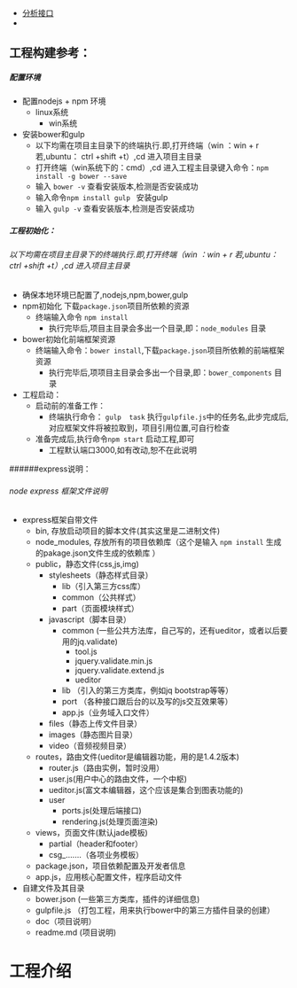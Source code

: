 

* [分析接口](./doc/jk.md)
* 


## 工程构建参考：

##### 配置环境
 
 
 * 配置nodejs + npm 环境
    *  linux系统
       *  win系统
 * 安装bower和gulp
    * 以下均需在项目主目录下的终端执行.即,打开终端（win ：win + r 若,ubuntu： ctrl +shift +t）,cd 进入项目主目录
    * 打开终端（win系统下的：cmd）,cd 进入工程主目录键入命令：``` npm install -g bower --save ```
    * 输入 ```bower -v``` 查看安装版本,检测是否安装成功
    * 输入命令```npm install gulp ``` 安装gulp
    * 输入 ```gulp -v``` 查看安装版本,检测是否安装成功
    

##### 工程初始化： 

###### 以下均需在项目主目录下的终端执行.即,打开终端（win ：win + r 若,ubuntu： ctrl +shift +t）,cd 进入项目主目录
 
 * 确保本地环境已配置了,nodejs,npm,bower,gulp
 * npm初始化 下载```package.json```项目所依赖的资源
    * 终端输入命令 ```npm install```
        * 执行完毕后,项目主目录会多出一个目录,即：```node_modules``` 目录
 * bower初始化前端框架资源 
    * 终端输入命令：```bower install```,下载```package.json```项目所依赖的前端框架资源
        * 执行完毕后,项项目主目录会多出一个目录,即：```bower_components``` 目录
 * 工程启动：
    * 启动前的准备工作：
        * 终端执行命令： ``` gulp  task ``` 执行```gulpfile.js```中的任务名,此步完成后,对应框架文件将被拉取到，项目引用位置,可自行检查
    * 准备完成后,执行命令``` npm start ``` 启动工程,即可
        * 工程默认端口3000,如有改动,恕不在此说明
        

######express说明：

###### node express 框架文件说明

* express框架自带文件
    * bin, 存放启动项目的脚本文件(其实这里是二进制文件)
    * node_modules, 存放所有的项目依赖库（这个是输入 ```npm install``` 生成的pakage.json文件生成的依赖库 ）
    * public，静态文件(css,js,img)
        * stylesheets（静态样式目录）
            * lib（引入第三方css库）
            * common（公共样式）
            * part（页面模块样式）
        * javascript（脚本目录）
            * common (一些公共方法库，自己写的，还有ueditor，或者以后要用的jq.validate)
                * tool.js
                * jquery.validate.min.js
                * jquery.validate.extend.js
                * ueditor
            * lib （引入的第三方类库，例如jq bootstrap等等）
            * port （各种接口跟后台的以及写的js交互效果等）
            * app.js（业务域入口文件）
        * files（静态上传文件目录）
        * images（静态图片目录）
        * video（音频视频目录）
    * routes，路由文件(ueditor是编辑器功能，用的是1.4.2版本)
        * router.js（路由实例，暂时没用）   
        * user.js(用户中心的路由文件，一个中枢)
        * ueditor.js(富文本编辑器，这个应该是集合到图表功能的)
        * user
            * ports.js(处理后端接口)
            * rendering.js(处理页面渲染)
    * views，页面文件(默认jade模板)
        * partial（header和footer）
        * csg_.......（各项业务模板）
    * package.json，项目依赖配置及开发者信息
    * app.js，应用核心配置文件，程序启动文件
* 自建文件及其目录
    * bower.json (一些第三方类库，插件的详细信息)
    * gulpfile.js （打包工程，用来执行bower中的第三方插件目录的创建）
    * doc（项目说明）
    * readme.md (项目说明)


# 工程介绍

